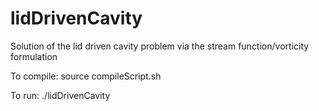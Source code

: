 # lidDrivenCavity
Solution of the lid driven cavity problem via the stream function/vorticity formulation

To compile:
source compileScript.sh

To run:
./lidDrivenCavity
